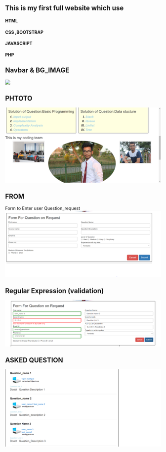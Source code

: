 
   ## This is my first full website which use
   #### HTML
   #### CSS ,BOOTSTRAP
   #### JAVASCRIPT
   #### PHP
   
   ## Navbar & BG_IMAGE
   ![](Rimage/nav_bgimage.PNG)
   ## PHTOTO 
   ![](Rimage/photo.PNG)
   ## FROM 
   Form to Enter user Question_request
   ![](Rimage/form.PNG)
  ## Regular Expression  (validation)
  ![](Rimage/validation.PNG)
  ## ASKED QUESTION
  ![](Rimage/question.PNG)

